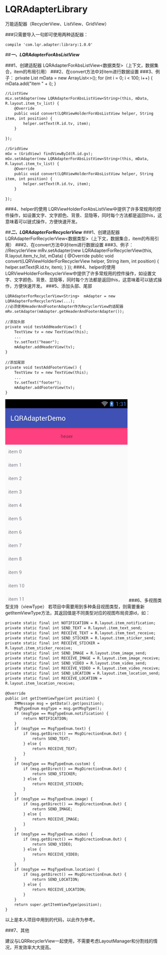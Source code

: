 # LQRAdapterLibrary
万能适配器（RecyclerView、ListView、GridView）

###只需要导入一句即可使用两种适配器：

	compile 'com.lqr.adapter:library:1.0.0'

##***一、LQRAdapterForAbsListView***

###1、创建适配器
LQRAdapterForAbsListView&lt;数据类型&gt;（上下文，数据集合，item的布局引用）
###2、在convert方法中对item进行数据设置
###3、例子：
	private List<String> mData = new ArrayList<>();
    for (int i = 0; i < 100; i++) {
        mData.add("item " + i);
    }

	//ListView
    mLv.setAdapter(new LQRAdapterForAbsListView<String>(this, mData, R.layout.item_tv_list) {
        @Override
        public void convert(LQRViewHolderForAbsListView helper, String item, int position) {
            helper.setText(R.id.tv, item);
        }

    });

    //GridView
    mGv = (GridView) findViewById(R.id.gv);
    mGv.setAdapter(new LQRAdapterForAbsListView<String>(this, mData, R.layout.item_tv_list) {
        @Override
        public void convert(LQRViewHolderForAbsListView helper, String item, int position) {
            helper.setText(R.id.tv, item);
        }

    });
###4、helper的使用
LQRViewHolderForAbsListView中提供了许多常规用的控件操作，如设置文字、文字颜色、背景、显隐等，同时每个方法都是返回this，这意味着可以链式操作，方便快速开发。

##***二、LQRAdapterForRecyclerView***
###1、创建适配器
LQRAdapterForRecyclerView&lt;数据类型&gt;（上下文，数据集合，item的布局引用）
###2、在convert方法中对item进行数据设置
###3、例子：
	//RecyclerView
	mRv.setAdapter(new LQRAdapterForRecyclerView<String>(this, R.layout.item_tv_list, mData) {
        @Override
        public void convert(LQRViewHolderForRecyclerView helper, String item, int position) {
            helper.setText(R.id.tv, item);
        }
    });
###4、helper的使用
LQRViewHolderForRecyclerView中提供了许多常规用的控件操作，如设置文字、文字颜色、背景、显隐等，同时每个方法都是返回this，这意味着可以链式操作，方便快速开发。
###5、添加头部、尾部

	LQRAdapterForRecyclerView<String>  mAdapter = new LQRAdapterForRecyclerView(...);
	//必须使用HeaderAndFooterAdapter作为RecyclerView的适配器
	mRv.setAdapter(mAdapter.getHeaderAndFooterAdapter());

	//添加头部
	private void testAddHeaderView() {
        TextView tv = new TextView(this);
        ...
        tv.setText("heaer");
        mAdapter.addHeaderView(tv);
    }

	//添加尾部
    private void testAddFooterView() {
        TextView tv = new TextView(this);
        ...
        tv.setText("footer");
        mAdapter.addFooterView(tv);
    }
![image](screenshots/1.gif)
###6、多视图类型支持（viewType）
若项目中需要用到多种条目视图类型，则需要重新getItemViewType方法，其返回值是不同类型对应的视图布局资源id，如：

	private static final int NOTIFICATION = R.layout.item_notification;
    private static final int SEND_TEXT = R.layout.item_text_send;
    private static final int RECEIVE_TEXT = R.layout.item_text_receive;
    private static final int SEND_STICKER = R.layout.item_sticker_send;
    private static final int RECEIVE_STICKER = R.layout.item_sticker_receive;
    private static final int SEND_IMAGE = R.layout.item_image_send;
    private static final int RECEIVE_IMAGE = R.layout.item_image_receive;
    private static final int SEND_VIDEO = R.layout.item_video_send;
    private static final int RECEIVE_VIDEO = R.layout.item_video_receive;
    private static final int SEND_LOCATION = R.layout.item_location_send;
    private static final int RECEIVE_LOCATION = R.layout.item_location_receive;

    @Override
    public int getItemViewType(int position) {
        IMMessage msg = getData().get(position);
        MsgTypeEnum msgType = msg.getMsgType();
        if (msgType == MsgTypeEnum.notification) {
            return NOTIFICATION;
        }
        if (msgType == MsgTypeEnum.text) {
            if (msg.getDirect() == MsgDirectionEnum.Out) {
                return SEND_TEXT;
            } else {
                return RECEIVE_TEXT;
            }
        }
        if (msgType == MsgTypeEnum.custom) {
            if (msg.getDirect() == MsgDirectionEnum.Out) {
                return SEND_STICKER;
            } else {
                return RECEIVE_STICKER;
            }
        }
        if (msgType == MsgTypeEnum.image) {
            if (msg.getDirect() == MsgDirectionEnum.Out) {
                return SEND_IMAGE;
            } else {
                return RECEIVE_IMAGE;
            }
        }
        if (msgType == MsgTypeEnum.video) {
            if (msg.getDirect() == MsgDirectionEnum.Out) {
                return SEND_VIDEO;
            } else {
                return RECEIVE_VIDEO;
            }
        }
        if (msgType == MsgTypeEnum.location) {
            if (msg.getDirect() == MsgDirectionEnum.Out) {
                return SEND_LOCATION;
            } else {
                return RECEIVE_LOCATION;
            }
        }
        return super.getItemViewType(position);
    }

以上是本人项目中用到的代码，以此作为参考。

###7、其他

建议与LQRRecyclerView一起使用，不需要考虑LayoutManager和分割线的情况，开发效率大大提高。